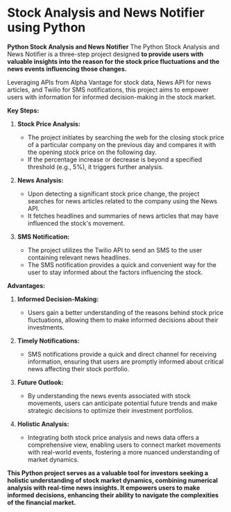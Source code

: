 # Stock Analysis and News Notifier using Python

**Python Stock Analysis and News Notifier**
The Python Stock Analysis and News Notifier is a three-step project designed **to provide users with valuable insights into the reason for the stock price fluctuations and the news events influencing those changes.**

Leveraging APIs from Alpha Vantage for stock data, News API for news articles, and Twilio for SMS notifications, this project aims to empower users with information for informed decision-making in the stock market.

**Key Steps:**

1. **Stock Price Analysis:**
   - The project initiates by searching the web for the closing stock price of a particular company on the previous day and compares it with the opening stock price on the following day.
   - If the percentage increase or decrease is beyond a specified threshold (e.g., 5%), it triggers further analysis.

2. **News Analysis:**
   - Upon detecting a significant stock price change, the project searches for news articles related to the company using the News API.
   - It fetches headlines and summaries of news articles that may have influenced the stock's movement.

3. **SMS Notification:**
   - The project utilizes the Twilio API to send an SMS to the user containing relevant news headlines.
   - The SMS notification provides a quick and convenient way for the user to stay informed about the factors influencing the stock.

**Advantages:**

1. **Informed Decision-Making:**
   - Users gain a better understanding of the reasons behind stock price fluctuations, allowing them to make informed decisions about their investments.

2. **Timely Notifications:**
   - SMS notifications provide a quick and direct channel for receiving information, ensuring that users are promptly informed about critical news affecting their stock portfolio.

3. **Future Outlook:**
   - By understanding the news events associated with stock movements, users can anticipate potential future trends and make strategic decisions to optimize their investment portfolios.

4. **Holistic Analysis:**
   - Integrating both stock price analysis and news data offers a comprehensive view, enabling users to connect market movements with real-world events, fostering a more nuanced understanding of market dynamics.

**This Python project serves as a valuable tool for investors seeking a holistic understanding of stock market dynamics, combining numerical analysis with real-time news insights. It empowers users to make informed decisions, enhancing their ability to navigate the complexities of the financial market.**
